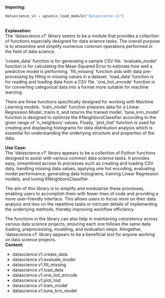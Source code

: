 <b class="custom_code_highlight_green">Imporing:</b><br>
```python
datascience_v1 = upsonic.load_module("datascience.v1")
```
<br><b class="custom_code_highlight_green">Explanation:</b><br>The 'datascience.v1' library seems to be a module that provides a collection of functions especially designed for data science tasks. The overall purpose is to streamline and simplify numerous common operations performed in the field of data science.

'create_data' function is for generating a sample CSV file. 'evaluate_model' function is for calculating the Mean Squared Error to estimate how well a predictive model is performing. 'fill_missing' function aids with data pre-processing by filling in missing values in a dataset. 'load_data' function is for reading and loading data from a CSV file. 'one_hot_encode' function is for converting categorical data into a format more suitable for machine learning.

There are three functions specifically designed for working with Machine Learning models. 'train_model' function prepares data for a Linear Regression Model, trains it, and returns the trained model. 'tune_knn_model' function is designed to optimize the KNeighborsClassifier according to the given range of 'n_neighbors' values. Finally, 'plot_hist' function is used for creating and displaying histograms for data distribution analysis which is essential for understanding the underlying structure and properties of the data.

<b class="custom_code_highlight_green">Use Case:</b><br>The 'datascience.v1' library appears to be a collection of Python functions designed to assist with various common data science tasks. It provides easy, streamlined access to processes such as creating and loading CSV data, handling missing data values, applying one hot encoding, evaluating model performance, generating data histograms, training Linear Regression models, and tuning KNeighborsClassifier. 

The aim of this library is to simplify and modularize these processes, enabling users to accomplish them with fewer lines of code and providing a more user-friendly interface. This allows users to focus more on their data analysis and less on the repetitive tasks or intricate details of implementing the underlying methods, thereby improving workflow efficiency. 

The functions in the library can also help in maintaining consistency across various data science projects, ensuring each one follows the same data loading, preprocessing, modeling, and evaluation steps. Altogether, 'datascience.v1' library appears to be a beneficial tool for anyone working on data science projects.
<br><b class="custom_code_highlight_green">Content:</b><br>
  - datascience.v1.create_data
  - datascience.v1.evaluate_model
  - datascience.v1.fill_missing
  - datascience.v1.load_data
  - datascience.v1.one_hot_encode
  - datascience.v1.plot_hist
  - datascience.v1.train_model
  - datascience.v1.tune_knn_model
